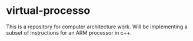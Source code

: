 # virtual-processo

This is a repository for computer architecture work. Will be implementing a subset of instructions for an ARM processor in c++.
